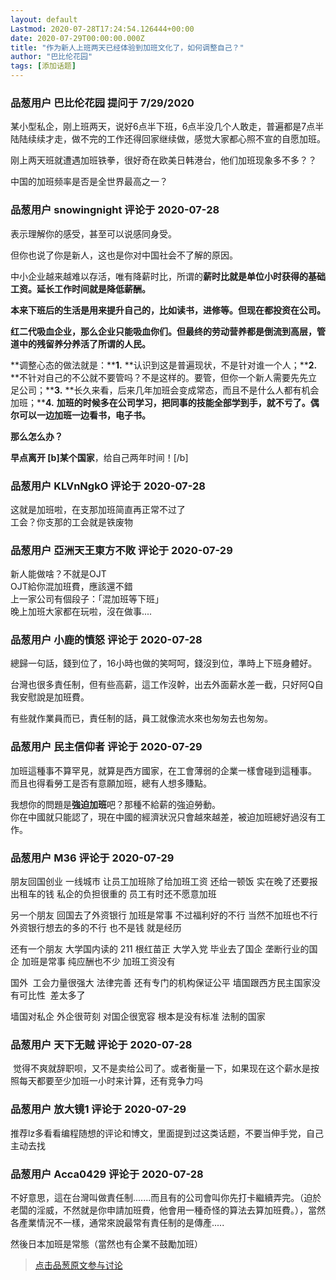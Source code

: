 ```yaml
---
layout: default
Lastmod: 2020-07-28T17:24:54.126444+00:00
date: 2020-07-29T00:00:00.000Z
title: "作为新人上班两天已经体验到加班文化了，如何调整自己？"
author: "巴比伦花园"
tags: [添加话题]
---
```



### 品葱用户 **巴比伦花园** 提问于 7/29/2020
    
某小型私企，刚上班两天，说好6点半下班，6点半没几个人敢走，普遍都是7点半陆陆续续才走，做不完的工作还得回家继续做，感觉大家都心照不宣的自愿加班。  
  
刚上两天班就遭遇加班铁拳，很好奇在欧美日韩港台，他们加班现象多不多？？  
  
中国的加班频率是否是全世界最高之一？
    
                

### 品葱用户 **snowingnight** 评论于 2020-07-28
        
表示理解你的感受，甚至可以说感同身受。  
  
但你也说了你是新人，这也是你对中国社会不了解的原因。  
  
中小企业越来越难以存活，唯有降薪时比，所谓的**薪时比就是单位小时获得的基础工资。延长工作时间就是降低薪酬。**  
  
**本来下班后的生活是用来提升自己的，比如读书，进修等。但现在都投资在公司。**  
  
**红二代吸血企业，那么企业只能吸血你们。但最终的劳动营养都是倒流到高层，管道中的残留养分养活了所谓的人民。**  
  
  
**调整心态的做法就是：****1\.** **认识到这是普遍现状，不是针对谁一个人；****2\.** **不针对自己的不公就不要管吗？不是这样的。要管，但你一个新人需要先先立足公司；****3\.** **长久来看，后来几年加班会变成常态，而且不是什么人都有机会加班；****4\.** **加班的时候多在公司学习，把同事的技能全部学到手，就不亏了。偶尔可以一边加班一边看书，电子书。**  
  
  
**那么怎么办？**  
  
  
**早点离开 \[b\]某个国家**，给自己两年时间！\[/b\]
        
                

### 品葱用户 **KLVnNgkO** 评论于 2020-07-28
        
这就是加班啦，在支那加班简直再正常不过了  
工会？你支那的工会就是铁废物
        
                

### 品葱用户 **亞洲天王東方不敗** 评论于 2020-07-29
        
新人能做啥？不就是OJT  
OJT給你混加班費，應該還不錯  
上一家公司有個段子：「混加班等下班」  
晚上加班大家都在玩啦，沒在做事....
        
                

### 品葱用户 **小鹿的憤怒** 评论于 2020-07-28
        
總歸一句話，錢到位了，16小時也做的笑呵呵，錢沒到位，準時上下班身體好。  
  
台灣也很多責任制，但有些高薪，這工作沒幹，出去外面薪水差一截，只好阿Q自我安慰說是加班費。  
  
有些就作業員而已，責任制的話，員工就像流水來也匆匆去也匆匆。
        
                

### 品葱用户 **民主信仰者** 评论于 2020-07-29
        
加班這種事不算罕見，就算是西方國家，在工會薄弱的企業一樣會碰到這種事。  
而且也得看勞工是否有意願加班，總有人想多賺點。  
  
我想你的問題是**強迫加班**吧？那種不給薪的強迫勞動。  
你在中國就只能認了，現在中國的經濟狀況只會越來越差，被迫加班總好過沒有工作。
        
                

### 品葱用户 **M36** 评论于 2020-07-29
        
朋友回国创业 一线城市 让员工加班除了给加班工资 还给一顿饭 实在晚了还要报出租车的钱 私企的负担很重的 员工有时还不愿意加班  
  
另一个朋友 回国去了外资银行 加班是常事 不过福利好的不行 当然不加班也不行 外资银行想去的多的不行 也不是钱 就是经历  
  
还有一个朋友 大学国内读的 211 根红苗正 大学入党 毕业去了国企 垄断行业的国企 加班是常事 纯应酬也不少 加班工资没有   
  
国外  工会力量很强大 法律完善 还有专门的机构保证公平 墙国跟西方民主国家没有可比性  差太多了  
  
墙国对私企 外企很苛刻 对国企很宽容 根本是没有标准 法制的国家
        
                

### 品葱用户 **天下无贼** 评论于 2020-07-28
        
 觉得不爽就辞职呗，又不是卖给公司了。或者衡量一下，如果现在这个薪水是按照每天都要至少加班一小时来计算，还有竞争力吗
        
                

### 品葱用户 **放大镜1** 评论于 2020-07-29
        
推荐lz多看看编程随想的评论和博文，里面提到过这类话题，不要当伸手党，自己主动去找
        
                

### 品葱用户 **Acca0429** 评论于 2020-07-28
        
不好意思，這在台灣叫做責任制.......而且有的公司會叫你先打卡繼續弄完。（迫於老闆的淫威，不然就是你申請加班費，他會用一種奇怪的算法去算加班費。），當然各產業情況不一樣，通常來說最常有責任制的是傳產.....  
  
然後日本加班是常態（當然也有企業不鼓勵加班）
        
                





> [点击品葱原文参与讨论](https://pincong.rocks/question/29075)

